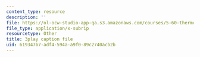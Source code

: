 ```yaml
---
content_type: resource
description: ''
file: https://ol-ocw-studio-app-qa.s3.amazonaws.com/courses/5-60-thermodynamics-kinetics-spring-2008/619347b7adf4594aa9f089c2740acb2b_wCSl5eeMSDY.vtt
file_type: application/x-subrip
resourcetype: Other
title: 3play caption file
uid: 619347b7-adf4-594a-a9f0-89c2740acb2b
---
```

